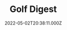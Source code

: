 ---
collection_archive: false
collection_awards: []
collection_category:
  - Sports + Athletes
  - Editorial
  - Studio
  - Color
  - Conceptual
  - Environments
  - Portraits
collection_content: ''
collection_cover: 'https://d1sf55qlb7p6hz.cloudfront.net/scottie_cover-1.jpg'
collection_cover_mobile: 'https://d1sf55qlb7p6hz.cloudfront.net/scottie_cover_vert-1.jpg'
collection_description: >-
  Featuring world’s number 1 and the 2022 Masters Champion Scottie Scheffler for
  the latest cover of Golf Digest
collection_description_alignment: center
collection_exhibition: []
collection_filter: Commissioned + Stock
collection_hidden: false
collection_meta: Take Your Game to the Next Level Cover Story
collection_meta_2: ''
collection_press: []
collection_preview:
  - 'https://d1sf55qlb7p6hz.cloudfront.net/scottie_cover_4x3-1.jpg'
  - 'https://d1sf55qlb7p6hz.cloudfront.net/scottie_cover_4x3-2.jpg'
  - 'https://d1sf55qlb7p6hz.cloudfront.net/scottie_cover_4x3-3.jpg'
  - 'https://d1sf55qlb7p6hz.cloudfront.net/scottie_cover_4x3-4.jpg'
cover_image: ''
date: 2022-05-02T20:38:11.000Z
hide_footer: true
layout: blocks
navigation_theme: black
px_extra: true
row_alignment: between
slug: golf-digest-scottie
theme_color: '#C1FFD2'
theme_color_all_works: '#FF9494'
title: 'Golf Digest '
seo:
  meta_description: ''
  meta_title: ''
collection_blocks:
  - _bookshop_name: collections/media-row-start
    row_alignment: between
  - _bookshop_name: collections/media-element
    align_y: ''
    block: media-element
    caption: ''
    color: '#D3FAFF'
    image: 'https://d1sf55qlb7p6hz.cloudfront.net/scheffler_GD-1.jpg'
    margin_left: '30'
    margin_right: ''
    margin_y: '100'
    width: '40'
  - _bookshop_name: collections/media-row
    row_alignment: between
  - _bookshop_name: collections/media-element
    align_y: ''
    block: media-element
    caption: ''
    color: '#FEEECE'
    image: 'https://d1sf55qlb7p6hz.cloudfront.net/scheffler_GD-2.jpg'
    margin_left: '5'
    margin_right: ''
    margin_y: '100'
    width: '33'
  - _bookshop_name: collections/media-element
    align_y: ''
    block: media-element
    caption: ''
    color: '#FDC888'
    image: 'https://d1sf55qlb7p6hz.cloudfront.net/scheffler_GD-3.jpg'
    margin_left: '0'
    margin_right: '0'
    margin_y: '500'
    width: '55'
  - _bookshop_name: collections/media-row
    row_alignment: between
  - _bookshop_name: collections/media-element
    align_y: ''
    block: media-element
    caption: ''
    color: '#FFA35B'
    image: 'https://d1sf55qlb7p6hz.cloudfront.net/scheffler_GD-5.jpg'
    margin_left: '35'
    margin_right: ''
    margin_y: '400'
    width: '20'
  - _bookshop_name: collections/media-element
    align_y: ''
    block: media-element
    caption: ''
    color: '#D6F0F3'
    image: 'https://d1sf55qlb7p6hz.cloudfront.net/scheffler_GD-4.jpg'
    margin_left: '0'
    margin_right: '5'
    margin_y: '200'
    width: '33'
  - _bookshop_name: collections/media-row
    row_alignment: between
  - _bookshop_name: collections/media-element
    align_y: ''
    block: media-element
    caption: ''
    color: '#E2F9E5'
    image: 'https://d1sf55qlb7p6hz.cloudfront.net/scheffler_GD-6.jpg'
    margin_left: '45'
    margin_right: '0'
    margin_y: '200'
    width: '40'
  - _bookshop_name: collections/media-row
    row_alignment: between
  - _bookshop_name: collections/media-element
    align_y: ''
    block: media-element
    caption: ''
    color: '#FFF1DC'
    image: 'https://d1sf55qlb7p6hz.cloudfront.net/scheffler_GD-7.jpg'
    margin_left: '0'
    margin_right: ''
    margin_y: '200'
    width: '33'
  - _bookshop_name: collections/media-element
    align_y: ''
    block: media-element
    caption: ''
    color: '#D1F8F4'
    image: 'https://d1sf55qlb7p6hz.cloudfront.net/scottie_10-1.jpg'
    margin_left: '0'
    margin_right: '30'
    margin_y: '200'
    width: '33'
  - _bookshop_name: collections/media-row
    row_alignment: between
  - _bookshop_name: collections/media-element
    align_y: ''
    block: media-element
    caption: ''
    color: '#E8DFFE'
    image: 'https://d1sf55qlb7p6hz.cloudfront.net/scheffler_GD-9.jpg'
    margin_left: '10'
    margin_right: ''
    margin_y: '100'
    width: '50'
  - _bookshop_name: collections/media-row
    row_alignment: between
  - _bookshop_name: collections/media-element
    align_y: ''
    block: media-element
    caption: ''
    color: '#FFEBAD'
    image: 'https://d1sf55qlb7p6hz.cloudfront.net/scheffler_GD-10.jpg'
    margin_left: '20'
    margin_right: '0'
    margin_y: '200'
    width: '70'
  - _bookshop_name: collections/media-row
    row_alignment: between
---